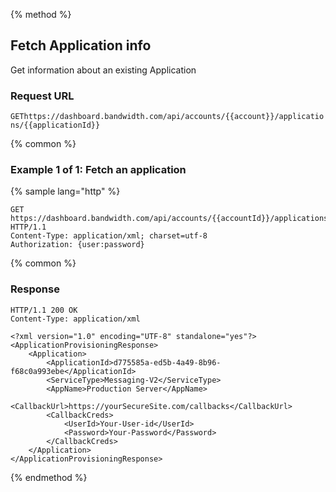 {% method %}

## Fetch Application info

Get information about an existing Application

### Request URL

<code class="get">GET</code>`https://dashboard.bandwidth.com/api/accounts/{{account}}/applications/{{applicationId}}`


{% common %}

### Example 1 of 1: Fetch an application

{% sample lang="http" %}

```http
GET https://dashboard.bandwidth.com/api/accounts/{{accountId}}/applications/{{applicationId}} HTTP/1.1
Content-Type: application/xml; charset=utf-8
Authorization: {user:password}
```

{% common %}

### Response

```http
HTTP/1.1 200 OK
Content-Type: application/xml

<?xml version="1.0" encoding="UTF-8" standalone="yes"?>
<ApplicationProvisioningResponse>
    <Application>
        <ApplicationId>d775585a-ed5b-4a49-8b96-f68c0a993ebe</ApplicationId>
        <ServiceType>Messaging-V2</ServiceType>
        <AppName>Production Server</AppName>
        <CallbackUrl>https://yourSecureSite.com/callbacks</CallbackUrl>
        <CallbackCreds>
            <UserId>Your-User-id</UserId>
            <Password>Your-Password</Password>
        </CallbackCreds>
    </Application>
</ApplicationProvisioningResponse>
```

{% endmethod %}